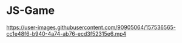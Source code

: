 # JS-Game

https://user-images.githubusercontent.com/90905064/157536565-cc1e48f6-b940-4a74-ab76-ecd3f52315e6.mp4

